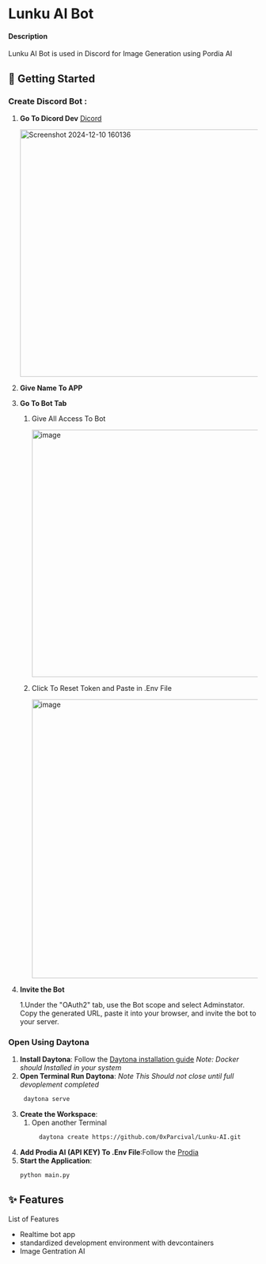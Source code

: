 # Lunku AI Bot <PYTHON>
#### Description
   Lunku AI Bot is used in Discord for Image Generation using Pordia AI

## 🚀 Getting Started  

### Create Discord Bot :
1. **Go To Dicord Dev** [Dicord](https://discord.com/developers/applications)
      
   <img width="500" alt="Screenshot 2024-12-10 160136" src="https://github.com/user-attachments/assets/54065f77-d453-4b59-a930-3a3a5dc02d24">
   
2. **Give Name To APP**

3. **Go To Bot Tab**
   
   1. Give All Access To Bot
      
      <img width="500" alt="image" src="https://github.com/user-attachments/assets/7238a786-d8e7-44df-bcb0-e7d04c943990">
      
   2. Click To Reset Token and Paste in .Env File

      <img width="564" alt="image" src="https://github.com/user-attachments/assets/09ac192e-9a68-43f4-86f6-d094c93d3eb5">
      
 4. **Invite the Bot**
   
    1.Under the "OAuth2" tab, use the Bot scope and select Adminstator.
      Copy the generated URL, paste it into your browser, and invite the bot to your server.

### Open Using Daytona  

1. **Install Daytona**: Follow the [Daytona installation guide](https://www.daytona.io/docs/installation/installation/)
               *Note: Docker should Installed in your system*
2. **Open Terminal Run Daytona**: *Note This Should not close until full devoplement completed*
   ```bash
    daytona serve
   ```
3. **Create the Workspace**:
   1. Open another Terminal 
         ```bash  
           daytona create https://github.com/0xParcival/Lunku-AI.git
         ```
5. **Add Prodia AI (API KEY) To .Env File**:Follow the [Prodia](https://prodia.com/)
6. **Start the Application**:  
   ```bash  
   python main.py
   ```  

## ✨ Features  
List of Features 
 - Realtime bot app 
 - standardized development environment with devcontainers
 - Image Gentration AI
